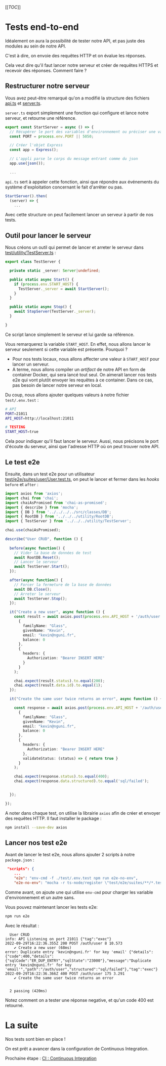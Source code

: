 [[_TOC_]]

# Tests end-to-end

Idéalement on aura la possibilité de tester notre API, et pas juste des modules au sein de notre API.

C'est à dire, on envoie des requêtes HTTP et on évalue les réponses.

Cela veut dire qu'il faut lancer notre serveur et créer de requêtes HTTPS et recevoir des réponses. Comment faire ?

## Restructurer notre serveur 

Vous avez peut-être remarqué qu'on a modifié la structure des fichiers [api.ts](../../src/api.ts) et [server.ts](../../src/server.ts).

`server.ts` export simplement une fonction qui configure et lance notre serveur, et retourne une référence.

```ts
export const StartServer = async () => {
  // Récupérer le port des variables d'environnement ou préciser une valeur par défaut
  const PORT = process.env.PORT || 5050;

  // Créer l'objet Express
  const app = Express();

  // L'appli parse le corps du message entrant comme du json
  app.use(json());

  ...
```

`api.ts` sert à appeler cette fonction, ainsi que répondre aux événements du système d'exploitation concernant le fait d'arrêter ou pas.


```ts
StartServer().then(
  (server) => {
    ...
```


Avec cette structure on peut facilement lancer un serveur à partir de nos tests.


## Outil pour lancer le serveur

Nous créons un outil qui permet de lancer et arreter le serveur dans [test/utility/TestServer.ts](../../test/utility/TestServer.ts) :

```ts
export class TestServer {

  private static _server: Server|undefined;

  public static async Start() {    
    if (process.env.START_HOST) {
      TestServer._server = await StartServer();
    }
  }

  public static async Stop() {
    await StopServer(TestServer._server);
  }

}
```

Ce script lance simplement le serveur et lui garde sa référence.

Vous remarquerez la variable `START_HOST`. En effet, nous allons lancer le serveur seulement si cette variable est présente. Pourquoi ?
* Pour nos tests locaux, nous allons affecter une valeur à `START_HOST` pour lancer un serveur.
* A terme, nous allons compiler un *artifact* de notre API en form de container Docker, qui sera lancé tout seul. On aimerait lancer nos tests e2e qui vont plutôt envoyer les requêtes à ce container. Dans ce cas, pas besoin de lancer notre serveur en local.

Du coup, nous allons ajouter quelques valeurs à notre fichier `test/.env.test` :

```sh
# API 
PORT=21011
API_HOST=http://localhost:21011

# TESTING
START_HOST=true
```
Cela pour indiquer qu'il faut lancer le serveur. Aussi, nous précisons le port d'écoute du serveur, ainsi que l'adresse HTTP où on peut trouver notre API.


## Le test e2e

Ensuite, dans un test e2e pour un utilisateur [test/e2e/suites/user/User.test.ts](../../test/e2e/suites/user/User.test.ts), on peut le lancer et fermer dans les *hooks* `before` et `after` :

```ts
import axios from 'axios';
import chai from 'chai';
import chaiAsPromised from 'chai-as-promised';
import { describe } from 'mocha';
import { DB } from '../../../../src/classes/DB';
import { RootDB } from '../../../utility/RootDB';
import { TestServer } from '../../../utility/TestServer';

chai.use(chaiAsPromised);

describe("User CRUD", function () {
  
  before(async function() {
    // Vider la base de données de test
    await RootDB.Reset();
    // Lancer le serveur
    await TestServer.Start();
  });

  after(async function() {
    // Forcer la fermeture de la base de données
    await DB.Close();
    // Arreter le serveur
    await TestServer.Stop();    
  });

  it("Create a new user", async function () {
    const result = await axios.post(process.env.API_HOST + '/auth/user', 
      {
        familyName: "Glass",
        givenName: "Kevin",
        email: "kevin@nguni.fr",
        balance: 0
      }, 
      {
        headers: {
          Authorization: "Bearer INSERT HERE"
        }
      }
    );

    chai.expect(result.status).to.equal(200);
    chai.expect(result.data.id).to.equal(1);    
  });

  it("Create the same user twice returns an error", async function () {

    const response = await axios.post(process.env.API_HOST + '/auth/user', 
      {
        familyName: "Glass",
        givenName: "Kevin",
        email: "kevin@nguni.fr",
        balance: 0
      }, 
      {        
        headers: {
          Authorization: "Bearer INSERT HERE"
        },
        validateStatus: (status) => { return true }
      }
    );

    chai.expect(response.status).to.equal(400);
    chai.expect(response.data.structured).to.equal('sql/failed');
        

  });

});
```

A noter dans chaque test, on utilise la librairie `axios` afin de créer et envoyer des requêtes HTTP. Il faut installer le package :

```sh
npm install --save-dev axios
```


## Lancer nos test e2e

Avant de lancer le test e2e, nous allons ajouter 2 scripts à notre `package.json` :

```json
 "scripts": {
    ...
    "e2e": "env-cmd -f ./test/.env.test npm run e2e-no-env",
    "e2e-no-env": "mocha -r ts-node/register \"test/e2e/suites/**/*.test.ts\""

```

Comme avant, on ajoute une qui utilise `env-cmd` pour charger les variable d'environnement et un autre sans.

Vous pouvez maintenant lancer les tests e2e:

```sh
npm run e2e
```

Avec le résultat :

```
  User CRUD
info: API Listening on port 21011 {"tag":"exec"}
2022-09-29T16:22:36.355Z 200 POST /auth/user 8 10.573
    ✔ Create a new user (68ms)
error: Duplicate entry 'kevin@nguni.fr' for key 'email' {"details":{"code":400,"details":{"sqlCode":"ER_DUP_ENTRY","sqlState":"23000"},"message":"Duplicate entry 'kevin@nguni.fr' for key 'email'","path":"/auth/user","structured":"sql/failed"},"tag":"exec"}
2022-09-29T16:22:36.366Z 400 POST /auth/user 175 3.291
    ✔ Create the same user twice returns an error


  2 passing (420ms)
```

Notez comment on a tester une réponse negative, et qu'un code 400 est retourné.

# La suite

Nos tests sont bien en place !

On est prêt a avancer dans la configuration de Continuous Integration.

Prochaine étape : [CI : Continuous Integration](https://dev.glassworks.tech:18081/hetic-mt1-p2023/backend/cicd/-/blob/004-ci/documentation/005-ci/README.md)